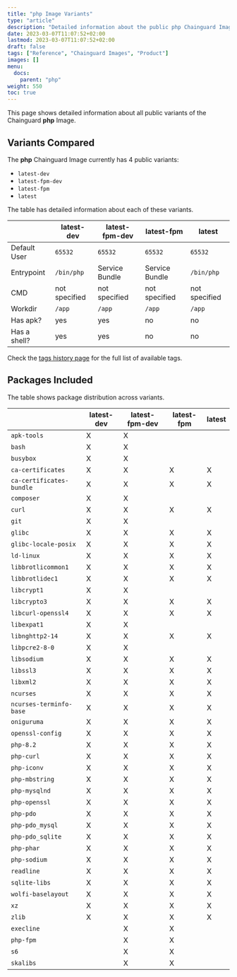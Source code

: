 ```yaml
---
title: "php Image Variants"
type: "article"
description: "Detailed information about the public php Chainguard Image variants"
date: 2023-03-07T11:07:52+02:00
lastmod: 2023-03-07T11:07:52+02:00
draft: false
tags: ["Reference", "Chainguard Images", "Product"]
images: []
menu:
  docs:
    parent: "php"
weight: 550
toc: true
---
```


This page shows detailed information about all public variants of the Chainguard **php** Image.

## Variants Compared
The **php** Chainguard Image currently has 4 public variants: 

- `latest-dev`
- `latest-fpm-dev`
- `latest-fpm`
- `latest`

The table has detailed information about each of these variants.

|              | latest-dev    | latest-fpm-dev | latest-fpm     | latest        |
|--------------|---------------|----------------|----------------|---------------|
| Default User | `65532`       | `65532`        | `65532`        | `65532`       |
| Entrypoint   | `/bin/php`    | Service Bundle | Service Bundle | `/bin/php`    |
| CMD          | not specified | not specified  | not specified  | not specified |
| Workdir      | `/app`        | `/app`         | `/app`         | `/app`        |
| Has apk?     | yes           | yes            | no             | no            |
| Has a shell? | yes           | yes            | no             | no            |

Check the [tags history page](/chainguard/chainguard-images/reference/php/tags_history/) for the full list of available tags.

## Packages Included
The table shows package distribution across variants.

|                          | latest-dev | latest-fpm-dev | latest-fpm | latest |
|--------------------------|------------|----------------|------------|--------|
| `apk-tools`              | X          | X              |            |        |
| `bash`                   | X          | X              |            |        |
| `busybox`                | X          | X              |            |        |
| `ca-certificates`        | X          | X              | X          | X      |
| `ca-certificates-bundle` | X          | X              | X          | X      |
| `composer`               | X          | X              |            |        |
| `curl`                   | X          | X              | X          | X      |
| `git`                    | X          | X              |            |        |
| `glibc`                  | X          | X              | X          | X      |
| `glibc-locale-posix`     | X          | X              | X          | X      |
| `ld-linux`               | X          | X              | X          | X      |
| `libbrotlicommon1`       | X          | X              | X          | X      |
| `libbrotlidec1`          | X          | X              | X          | X      |
| `libcrypt1`              | X          | X              |            |        |
| `libcrypto3`             | X          | X              | X          | X      |
| `libcurl-openssl4`       | X          | X              | X          | X      |
| `libexpat1`              | X          | X              |            |        |
| `libnghttp2-14`          | X          | X              | X          | X      |
| `libpcre2-8-0`           | X          | X              |            |        |
| `libsodium`              | X          | X              | X          | X      |
| `libssl3`                | X          | X              | X          | X      |
| `libxml2`                | X          | X              | X          | X      |
| `ncurses`                | X          | X              | X          | X      |
| `ncurses-terminfo-base`  | X          | X              | X          | X      |
| `oniguruma`              | X          | X              | X          | X      |
| `openssl-config`         | X          | X              | X          | X      |
| `php-8.2`                | X          | X              | X          | X      |
| `php-curl`               | X          | X              | X          | X      |
| `php-iconv`              | X          | X              | X          | X      |
| `php-mbstring`           | X          | X              | X          | X      |
| `php-mysqlnd`            | X          | X              | X          | X      |
| `php-openssl`            | X          | X              | X          | X      |
| `php-pdo`                | X          | X              | X          | X      |
| `php-pdo_mysql`          | X          | X              | X          | X      |
| `php-pdo_sqlite`         | X          | X              | X          | X      |
| `php-phar`               | X          | X              | X          | X      |
| `php-sodium`             | X          | X              | X          | X      |
| `readline`               | X          | X              | X          | X      |
| `sqlite-libs`            | X          | X              | X          | X      |
| `wolfi-baselayout`       | X          | X              | X          | X      |
| `xz`                     | X          | X              | X          | X      |
| `zlib`                   | X          | X              | X          | X      |
| `execline`               |            | X              | X          |        |
| `php-fpm`                |            | X              | X          |        |
| `s6`                     |            | X              | X          |        |
| `skalibs`                |            | X              | X          |        |
